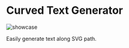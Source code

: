 # Curved Text Generator

![showcase](../assets/showcase.jpg?raw=true)

Easily generate text along SVG path.
